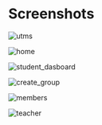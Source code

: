 
Screenshots
===========
![utms](https://user-images.githubusercontent.com/17488819/50128107-01374b00-029e-11e9-83cc-2edee96f69c1.png)

![home](https://user-images.githubusercontent.com/17488819/50066943-b6a7c700-01e8-11e9-9179-6f2b5f4ddff1.png)

![student_dasboard](https://user-images.githubusercontent.com/17488819/50067488-59614500-01eb-11e9-9828-bd02078a29ca.png)

![create_group](https://user-images.githubusercontent.com/17488819/50067523-71d15f80-01eb-11e9-979e-91d76d0edb9e.png)

![members](https://user-images.githubusercontent.com/17488819/50067560-a0e7d100-01eb-11e9-884c-747242e6a0d0.png)

![teacher](https://user-images.githubusercontent.com/17488819/50070142-27ee7680-01f7-11e9-8d38-965ccfb0e412.png)
